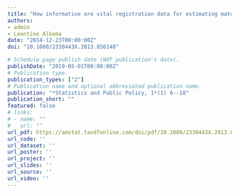 ```yaml
---
title: "How informative are vital registration data for estimating maternal mortality? A bayesian analysis of WHO adjustment data and parameters"
authors:
- admin
- Leontine Alkema
date: "2014-12-23T00:00:00Z"
doi: "10.1080/2330443X.2013.856148"

# Schedule page publish date (NOT publication's date).
publishDate: "2019-05-01T00:00:00Z"
# Publication type.
publication_types: ["2"]
# Publication name and optional abbreviated publication name.
publication: "*Statistics and Public Policy, 1*(1) 6--18"
publication_short: ""
featured: false
# links:
# - name: ""
#   url: ""
url_pdf: https://amstat.tandfonline.com/doi/pdf/10.1080/2330443X.2013.856148?needAccess=true
url_code: ''
url_dataset: ''
url_poster: ''
url_project: ''
url_slides: ''
url_source: ''
url_video: ''
---
```

